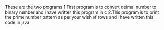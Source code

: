 These are the two programs
1.First program is to convert deimal number to binary number
and i have written this program in c
2.This program is to print the prime number pattern 
as per your wish of rows and i have written this code in java
